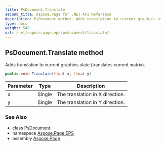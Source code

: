 ```yaml
---
title: PsDocument.Translate
second_title: Aspose.Page for .NET API Reference
description: PsDocument method. Adds translation to current graphics state translates current matrix
type: docs
weight: 540
url: /net/aspose.page.eps/psdocument/translate/
---
```

## PsDocument.Translate method

Adds translation to current graphics state (translates current matrix).

```csharp
public void Translate(float x, float y)
```

| Parameter | Type | Description |
| --- | --- | --- |
| x | Single | The translation in X direction. |
| y | Single | The translation in Y direction. |

### See Also

* class [PsDocument](../)
* namespace [Aspose.Page.EPS](../../psdocument/)
* assembly [Aspose.Page](../../../)


